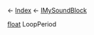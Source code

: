 ← [Index](Api-Index) ← [IMySoundBlock](SpaceEngineers.Game.ModAPI.Ingame.IMySoundBlock)

[float](System.Single) LoopPeriod